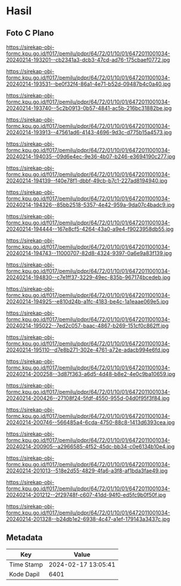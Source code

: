 # Hasil

## Foto C Plano

https://sirekap-obj-formc.kpu.go.id/f017/pemilu/pdpr/64/72/01/10/01/6472011001034-20240214-193201--cb2341a3-dcb3-47cd-ad76-175cbaef0772.jpg

https://sirekap-obj-formc.kpu.go.id/f017/pemilu/pdpr/64/72/01/10/01/6472011001034-20240214-193531--be0f32f4-86a1-4e71-b52d-09487b4c0a40.jpg

https://sirekap-obj-formc.kpu.go.id/f017/pemilu/pdpr/64/72/01/10/01/6472011001034-20240214-193740--5c2b0913-0b57-4841-ac5b-216bc31882be.jpg

https://sirekap-obj-formc.kpu.go.id/f017/pemilu/pdpr/64/72/01/10/01/6472011001034-20240214-193913--47561ad6-4143-4696-9d3c-d775b15a4573.jpg

https://sirekap-obj-formc.kpu.go.id/f017/pemilu/pdpr/64/72/01/10/01/6472011001034-20240214-194035--09d6e4ec-9e36-4b07-b246-e3694190c277.jpg

https://sirekap-obj-formc.kpu.go.id/f017/pemilu/pdpr/64/72/01/10/01/6472011001034-20240214-194139--f40e78f1-dbbf-49cb-b7c1-227ad8194940.jpg

https://sirekap-obj-formc.kpu.go.id/f017/pemilu/pdpr/64/72/01/10/01/6472011001034-20240214-194326--85bb2518-5357-4e42-959a-9da07c4badc9.jpg

https://sirekap-obj-formc.kpu.go.id/f017/pemilu/pdpr/64/72/01/10/01/6472011001034-20240214-194444--167e8cf5-4264-43a0-a9e4-f9023958db55.jpg

https://sirekap-obj-formc.kpu.go.id/f017/pemilu/pdpr/64/72/01/10/01/6472011001034-20240214-194743--11000707-82d8-4324-9397-0a6e9a83f139.jpg

https://sirekap-obj-formc.kpu.go.id/f017/pemilu/pdpr/64/72/01/10/01/6472011001034-20240214-194830--c7e1ff37-3229-49ec-835b-967174bcedeb.jpg

https://sirekap-obj-formc.kpu.go.id/f017/pemilu/pdpr/64/72/01/10/01/6472011001034-20240214-194925--e810d24b-a1fc-4183-be4c-1a1eaae069e5.jpg

https://sirekap-obj-formc.kpu.go.id/f017/pemilu/pdpr/64/72/01/10/01/6472011001034-20240214-195022--7ed2c057-baac-4867-b269-151cf0c862ff.jpg

https://sirekap-obj-formc.kpu.go.id/f017/pemilu/pdpr/64/72/01/10/01/6472011001034-20240214-195110--d7e8b271-302e-4761-a72e-adacb994e6fd.jpg

https://sirekap-obj-formc.kpu.go.id/f017/pemilu/pdpr/64/72/01/10/01/6472011001034-20240214-200258--3d87f363-a6d5-4d48-b8e2-4e0c9ba10659.jpg

https://sirekap-obj-formc.kpu.go.id/f017/pemilu/pdpr/64/72/01/10/01/6472011001034-20240214-200426--27108f24-5fdf-4550-955d-04d0f95f3f84.jpg

https://sirekap-obj-formc.kpu.go.id/f017/pemilu/pdpr/64/72/01/10/01/6472011001034-20240214-200746--566485a4-6cda-4750-88c8-1413d6393cea.jpg

https://sirekap-obj-formc.kpu.go.id/f017/pemilu/pdpr/64/72/01/10/01/6472011001034-20240214-200905--a2966585-4f52-45dc-bb34-c0e6134b10e4.jpg

https://sirekap-obj-formc.kpu.go.id/f017/pemilu/pdpr/64/72/01/10/01/6472011001034-20240214-201013--518e2d55-4829-4fa6-a3f8-af1bda3fae49.jpg

https://sirekap-obj-formc.kpu.go.id/f017/pemilu/pdpr/64/72/01/10/01/6472011001034-20240214-201212--2f29748f-c607-41dd-94f0-ed5fc9b0f50f.jpg

https://sirekap-obj-formc.kpu.go.id/f017/pemilu/pdpr/64/72/01/10/01/6472011001034-20240214-201328--b24db1e2-6938-4c47-a1ef-179143a3437c.jpg


## Metadata

| Key        | Value               |
| ---------- | ------------------- |
| Time Stamp | 2024-02-17 13:05:41 |
| Kode Dapil | 6401                |



